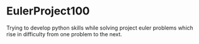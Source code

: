 # EulerProject100
Trying to develop python skills while solving project euler problems which rise in difficulty from one problem to the next.
